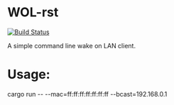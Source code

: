 # WOL-rst

[![Build Status](https://travis-ci.org/davelancastert/WOL-rst.svg?branch=master)](https://travis-ci.org/davelancastert/WOL-rst)

A simple command line wake on LAN client.

# Usage:

cargo run -- --mac=ff:ff:ff:ff:ff:ff:ff --bcast=192.168.0.1
